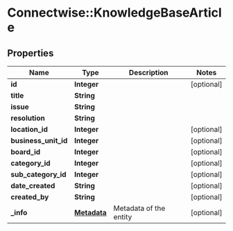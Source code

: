 # Connectwise::KnowledgeBaseArticle

## Properties
Name | Type | Description | Notes
------------ | ------------- | ------------- | -------------
**id** | **Integer** |  | [optional] 
**title** | **String** |  | 
**issue** | **String** |  | 
**resolution** | **String** |  | 
**location_id** | **Integer** |  | [optional] 
**business_unit_id** | **Integer** |  | [optional] 
**board_id** | **Integer** |  | [optional] 
**category_id** | **Integer** |  | [optional] 
**sub_category_id** | **Integer** |  | [optional] 
**date_created** | **String** |  | [optional] 
**created_by** | **String** |  | [optional] 
**_info** | [**Metadata**](Metadata.md) | Metadata of the entity | [optional] 



